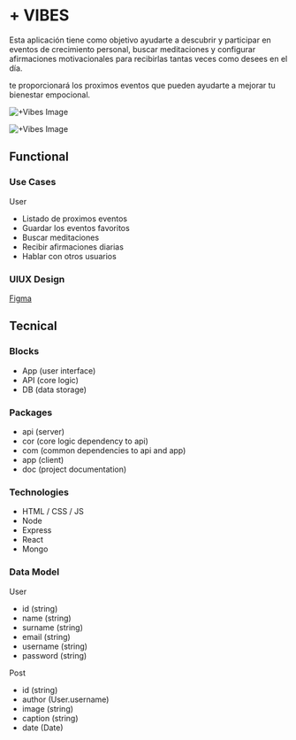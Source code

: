 # + VIBES

Esta aplicación tiene como objetivo ayudarte a descubrir y participar en eventos de crecimiento personal, buscar meditaciones y configurar afirmaciones motivacionales para recibirlas tantas veces como desees en el día.


te proporcionará los proximos eventos que pueden ayudarte a mejorar tu bienestar empocional. 


![+Vibes Image](https://media.giphy.com/media/kI0mZhnqikAgg/giphy.gif?cid=ecf05e47rxe3uubfpsio4br6jcqh7gzt10llwhpglt3ppek3&ep=v1_gifs_search&rid=giphy.gif&ct=g)

![+Vibes Image](https://media.giphy.com/media/v1.Y2lkPTc5MGI3NjExYTQ1cmt1azNtY291N3VpNWFubGkyMTloZ29vZ29vcGRncnIyYnJqayZlcD12MV9naWZzX3NlYXJjaCZjdD1n/Ta2eHM043vhVS/giphy.gif)


## Functional

### Use Cases

User
- Listado de proximos eventos
- Guardar los eventos favoritos
- Buscar meditaciones
- Recibir afirmaciones diarias
- Hablar con otros usuarios


### UIUX Design

[Figma](https://www.figma.com/design/Z1thFQy3HCx7CshtoLE4vG/Untitled?node-id=0-1&t=JkDvy4epMVC3RFj8-0)

## Tecnical

### Blocks

- App (user interface)
- API (core logic)
- DB (data storage)

### Packages

- api (server)
- cor (core logic dependency to api)
- com (common dependencies to api and app)
- app (client)
- doc (project documentation)

### Technologies

- HTML / CSS  / JS
- Node
- Express
- React
- Mongo

### Data Model

User
- id (string)
- name (string)
- surname (string)
- email (string)
- username (string)
- password (string)


Post
- id (string)
- author (User.username)
- image (string)
- caption (string)
- date (Date)
